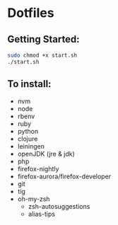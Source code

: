 # Dotfiles

## Getting Started:

```sh
sudo chmod +x start.sh
./start.sh
```

## To install:

- nvm
- node
- rbenv
- ruby
- python
- clojure
- leiningen
- openJDK (jre & jdk)
- php
- firefox-nightly
- firefox-aurora/firefox-developer
- git
- tig
- oh-my-zsh
  - zsh-autosuggestions
  - alias-tips
